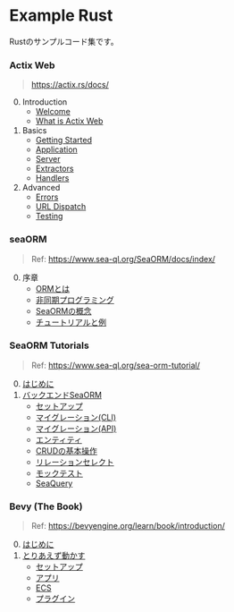 # Example Rust

Rustのサンプルコード集です。

### Actix Web

> https://actix.rs/docs/

0. Introduction
   - [Welcome](https://github.com/ittokun/example-rust/tree/main/actix_web/docs/ch00-01-welcome.md)
   - [What is Actix Web](https://github.com/ittokun/example-rust/tree/main/actix_web/docs/ch00-02-whatis.md)
1. Basics
   - [Getting Started](https://github.com/ittokun/example-rust/tree/main/actix_web/docs/ch01-01-getting-started.md)
   - [Application](https://github.com/ittokun/example-rust/tree/main/actix_web/docs/ch01-02-application.md)
   - [Server](https://github.com/ittokun/example-rust/tree/main/actix_web/docs/ch01-03-server.md)
   - [Extractors](https://github.com/ittokun/example-rust/tree/main/actix_web/docs/ch01-04-extractors.md)
   - [Handlers](https://github.com/ittokun/example-rust/tree/main/actix_web/docs/ch01-05-handlers.md)
2. Advanced
    - [Errors](https://github.com/ittokun/example-rust/tree/main/actix_web/docs/ch02-01-errors.md)
    - [URL Dispatch](https://github.com/ittokun/example-rust/tree/main/actix_web/docs/ch02-02-url-dispatch.md)
    - [Testing](https://github.com/ittokun/example-rust/tree/main/actix_web/docs/ch02-05-testing.md)

### seaORM

> Ref: https://www.sea-ql.org/SeaORM/docs/index/

0. 序章
   - [ORMとは](https://github.com/ittokun/example-rust/tree/main/sea_orm/docs/ch00-01-what-is-orm.md)
   - [非同期プログラミング](https://github.com/ittokun/example-rust/tree/main/sea_orm/docs/ch00-02-async-programming.md)
   - [SeaORMの概念](https://github.com/ittokun/example-rust/tree/main/sea_orm/docs/ch00-03-seaorm-concepts.md)
   - [チュートリアルと例](https://github.com/ittokun/example-rust/tree/main/sea_orm/docs/ch00-04-tutorial-examples.md)

### SeaORM Tutorials

> Ref: https://www.sea-ql.org/sea-orm-tutorial/

0. [はじめに](https://github.com/ittokun/example-rust/tree/main/sea_orm/docs/tutorials/ch00-00-introduction.md)
1. [バックエンドSeaORM](https://github.com/ittokun/example-rust/tree/main/sea_orm/docs/tutorials/ch01-00-backend-seaorm.md)
   - [セットアップ](https://github.com/ittokun/example-rust/tree/main/sea_orm/docs/tutorials/ch01-01-setup.md)
   - [マイグレーション(CLI)](https://github.com/ittokun/example-rust/tree/main/sea_orm/docs/tutorials/ch01-02-migration-cli.md)
   - [マイグレーション(API)](https://github.com/ittokun/example-rust/tree/main/sea_orm/docs/tutorials/ch01-03-migration-api.md)
   - [エンティティ](https://github.com/ittokun/example-rust/tree/main/sea_orm/docs/tutorials/ch01-04-entity.md)
   - [CRUDの基本操作](https://github.com/ittokun/example-rust/tree/main/sea_orm/docs/tutorials/ch01-05-crud.md)
   - [リレーションセレクト](https://github.com/ittokun/example-rust/tree/main/sea_orm/docs/tutorials/ch01-06-relational-select.md)
   - [モックテスト](https://github.com/ittokun/example-rust/tree/main/sea_orm/docs/tutorials/ch01-07-testing-mock.md)
   - [SeaQuery](https://github.com/ittokun/example-rust/tree/main/sea_orm/docs/tutorials/ch01-08-sea-query.md)

### Bevy (The Book)

> Ref: https://bevyengine.org/learn/book/introduction/

0. [はじめに](https://github.com/ittokun/example-rust/tree/main/bevy/docs/ch00-00-introduction.md)
1. [とりあえず動かす](https://github.com/ittokun/example-rust/tree/main/bevy/docs/ch01-00-getting-started.md)
   - [セットアップ](https://github.com/ittokun/example-rust/tree/main/bevy/docs/ch01-01-setup.md)
   - [アプリ](https://github.com/ittokun/example-rust/tree/main/bevy/docs/ch01-02-apps.md)
   - [ECS](https://github.com/ittokun/example-rust/tree/main/bevy/docs/ch01-03-ecs.md)
   - [プラグイン](https://github.com/ittokun/example-rust/tree/main/bevy/docs/ch01-04-plugins.md)
